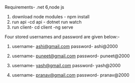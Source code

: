 Requirements- .net 6,node js

1. download node modules - npm install
2. run api -cd api
           - dotnet run watch
3. run client- cd client
             -ng serve

Four stored usernames and password are given below:-
1. username- ashi@gmail.com
   password- ashi@2000

2. username- puneet@gmail.com
   password- puneet@2000

3. username- yash@gmail.com
   password- yash@2000

4. username- pranav@gmail.com
   password- pranav@2000